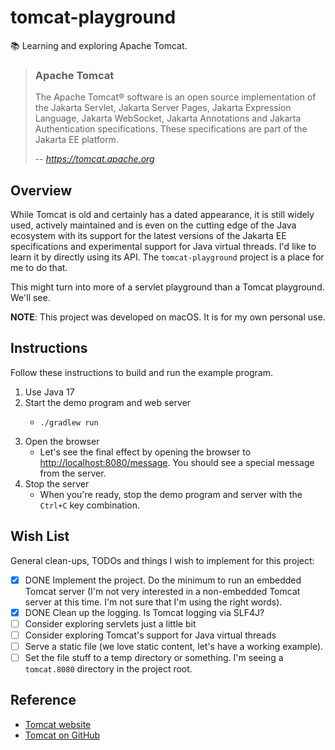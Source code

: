 # tomcat-playground

📚 Learning and exploring Apache Tomcat.

> ### Apache Tomcat
>
> The Apache Tomcat® software is an open source implementation of the Jakarta Servlet, Jakarta Server Pages, Jakarta
> Expression Language, Jakarta WebSocket, Jakarta Annotations and Jakarta Authentication specifications. These
> specifications are part of the Jakarta EE platform.
>
> -- <cite>https://tomcat.apache.org</cite>


## Overview

While Tomcat is old and certainly has a dated appearance, it is still widely used, actively maintained and is even on
the cutting edge of the Java ecosystem with its support for the latest versions of the Jakarta EE specifications and
experimental support for Java virtual threads. I'd like to learn it by directly using its API. The `tomcat-playground`
project is a place for me to do that.

This might turn into more of a servlet playground than a Tomcat playground. We'll see.

**NOTE**: This project was developed on macOS. It is for my own personal use.


## Instructions

Follow these instructions to build and run the example program.

1. Use Java 17
2. Start the demo program and web server
    * ```shell
      ./gradlew run
      ```
3. Open the browser
    * Let's see the final effect by opening the browser to <http://localhost:8080/message>. You should see a special
      message from the server.
4. Stop the server
    * When you're ready, stop the demo program and server with the `Ctrl+C` key combination.


## Wish List

General clean-ups, TODOs and things I wish to implement for this project:

* [x] DONE Implement the project. Do the minimum to run an embedded Tomcat server (I'm not very interested in
  a non-embedded Tomcat server at this time. I'm not sure that I'm using the right words).
* [x] DONE Clean up the logging. Is Tomcat logging via SLF4J?
* [ ] Consider exploring servlets just a little bit
* [ ] Consider exploring Tomcat's support for Java virtual threads
* [ ] Serve a static file (we love static content, let's have a working example).
* [ ] Set the file stuff to a temp directory or something. I'm seeing a `tomcat.8080` directory in the project root.

## Reference

* [Tomcat website](https://tomcat.apache.org/)
* [Tomcat on GitHub](https://github.com/apache/tomcat)
